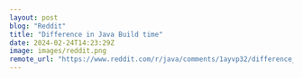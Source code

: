 ```yaml
---
layout: post
blog: "Reddit"
title: "Difference in Java Build time"
date: 2024-02-24T14:23:29Z
image: images/reddit.png
remote_url: "https://www.reddit.com/r/java/comments/1ayvp32/difference_in_java_build_time/"
---
```


